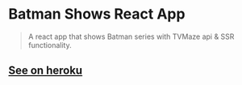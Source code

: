 # Batman Shows React App
> A react app that shows Batman series with TVMaze api &amp; SSR functionality.

## [See on heroku](https://batmanshows.herokuapp.com/)